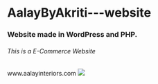 
# AalayByAkriti---website
<h3>Website made in WordPress and PHP.</h3>
<h6>This is a E-Commerce Website</h6>
www.aalayinteriors.com
<img src = "F:\Aalaybyakriti\AalayByAkriti---website">

</body>
